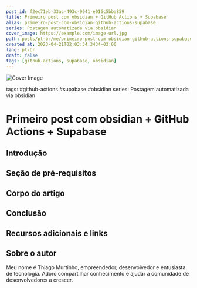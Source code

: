 ```yaml
---
post_id: f2ec71eb-33ac-493c-9041-e016c5bba859
title: Primeiro post com obsidian + GitHub Actions + Supabase
alias: primeiro-post-com-obsidian-github-actions-supabase
series: Postagem automatizada via obsidian
cover_image: https://example.com/image-url.jpg
path: posts/pt-br/me/primeiro-post-com-obsidian-github-actions-supabase.md
created_at: 2023-04-21T02:03:34.3434-03:00
lang: pt-br
draft: false
tags: [github-actions, supabase, obsidian]
---
```

![Cover Image](https://example.com/image-url.jpg)

tags: #github-actions #supabase #obsidian
series: Postagem automatizada via obsidian

# Primeiro post com obsidian + GitHub Actions + Supabase
 





## Introdução  

 
## Seção de pré-requisitos  

 
## Corpo do artigo  

 
## Conclusão  

 
## Recursos adicionais e links  

 
## Sobre o autor
Meu nome é Thiago Murtinho, empreendedor, desenvolvedor e entusiasta de tecnologia. Adoro compartilhar conhecimento e ajudar a comunidade de desenvolvedores a crescer.



